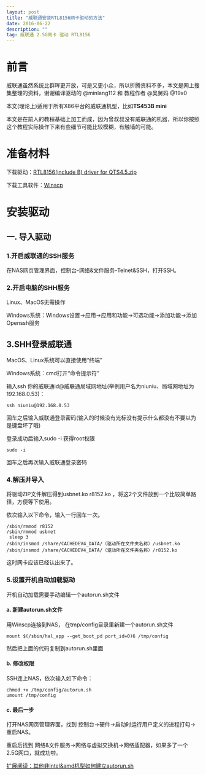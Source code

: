 ```yaml
---
layout: post
title: "威联通安装RTL8156网卡驱动的方法"
date: 2016-06-22 
description: ""
tag: 威联通 2.5G网卡 驱动 RTL8156
---
```


# 前言 

威联通虽然系统比群晖更开放，可是又更小众，所以折腾资料不多，本文是网上搜集整理的资料，谢谢编译驱动的 @minlang112 和 教程作者 @吴舅妈 @19x0

本文(理论上)适用于所有X86平台的威联通机型，比如**TS453B mini**

本文是在前人的教程基础上加工而成，因为曾叔叔没有威联通的机器，所以你按照这个教程实际操作下来有些细节可能比较模糊，有触墙的可能。

# 准备材料

下载驱动：[RTL8156(include B) driver for QTS4.5.zip](https://github.com/FlatwormUnique/flatwormunique.github.io/blob/master/download/RTL8156(include%20B)%20driver%20for%20QTS4.5.zip)

下载工具软件：[Winscp](https://dl.gxnas.com:1443/黑群晖/工具/WinSCP_5.11.1（进入群晖SSH对文件进行操作）.rar)

# 安装驱动

## 一. 导入驱动 

### 1.开启威联通的SSH服务

在NAS网页管理界面，控制台-网络&文件服务-Telnet&SSH，打开SSH。

### 2.开启电脑的SHH服务

Linux、MacOS无需操作

Windows系统：Windows设置→应用→应用和功能→可选功能→添加功能→添加Openssh服务

## 3.SHH登录威联通

MacOS、Linux系统可以直接使用“终端”

Windows系统：cmd打开“命令提示符”

输入ssh 你的威联通id@威联通局域网地址(举例用户名为niuniu、局域网地址为192.168.0.53)：

```
ssh niuniu@192.168.0.53
```

回车之后输入威联通登录密码(输入的时候没有光标没有提示什么都没有不要以为是键盘坏了哦)

登录成功后输入sudo -i 获得root权限

```
sudo -i
```

回车之后再次输入威联通登录密码

### 4.解压并导入

将驱动ZIP文件解压得到usbnet.ko r8152.ko ，将这2个文件放到一个比较简单路径，方便等下使用。

依次输入以下命令，输入一行回车一次。


 ```
 /sbin/rmmod r8152
 /sbin/rmmod usbnet
  sleep 3
 /sbin/insmod /share/CACHEDEV4_DATA/（驱动所在文件夹名称）/usbnet.ko
 /sbin/insmod /share/CACHEDEV4_DATA/（驱动所在文件夹名称）/r8152.ko
 ```

  这时网卡应该已经认出来了。

### 5.设置开机自动加载驱动

开机自动加载需要手动编辑一个autorun.sh文件

#### a. 新建autorun.sh文件

用Winscp连接到NAS， 在tmp/config目录里新建一个autorun.sh文件

```
mount $(/sbin/hal_app --get_boot_pd port_id=0)6 /tmp/config
```

然后把上面的代码复制到autorun.sh里面

#### b. 修改权限

SSH连上NAS，依次输入如下命令：

```
chmod +x /tmp/config/autorun.sh
umount /tmp/config
```

#### c. 最后一步

打开NAS网页管理界面，找到 控制台→硬件→启动时运行用户定义的进程打勾→重启NAS。

重启后找到 网络&文件服务→网络与虚拟交换机→网络适配器，如果多了一个2.5G网口，就成功啦。



[扩展阅读：其他非intel&amd机型如何建立autorun.sh ](https://wiki.qnap.com/wiki/Running_Your_Own_Application_at_Startup)
